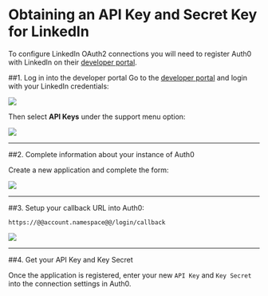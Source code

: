 # Obtaining an API Key and Secret Key for LinkedIn

To configure LinkedIn OAuth2 connections you will need to register Auth0 with LinkedIn on their [developer portal](http://developer.linkedin.com/).

##1. Log in into the developer portal
Go to the [developer portal](http://developer.linkedin.com/) and login with your LinkedIn credentials:

![](@@env.MEDIA_URL@@/articles/connections/linkedin/linkedin-devportal-1.png)

Then select __API Keys__ under the support menu option:

![](@@env.MEDIA_URL@@/articles/connections/linkedin/linkedin-devportal-2.png)

---

##2. Complete information about your instance of Auth0

Create a new application and complete the form:

![](@@env.MEDIA_URL@@/articles/connections/linkedin/linkedin-devportal-3.png)

---

##3. Setup your callback URL into Auth0:

	https://@@account.namespace@@/login/callback

![](@@env.MEDIA_URL@@/articles/connections/linkedin/linkedin-devportal-4.png)

---

##4. Get your API Key and Key Secret

Once the application is registered, enter your new `API Key` and `Key Secret` into the connection settings in Auth0.
